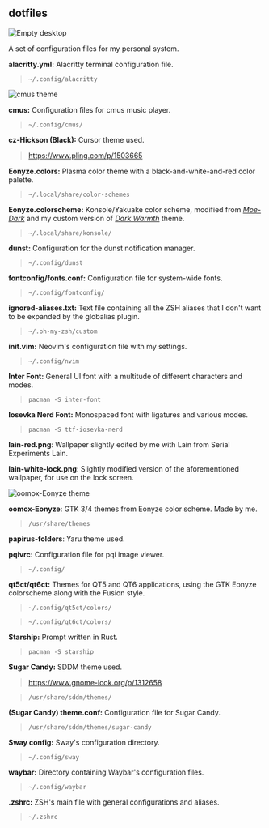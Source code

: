 ## dotfiles

![Empty desktop](https://imgur.com/DVIS7AN.png)

A set of configuration files for my personal system.

**alacritty.yml:** Alacritty terminal configuration file.

> `~/.config/alacritty`

![cmus theme](https://imgur.com/BEFggPY.png)

**cmus:** Configuration files for cmus music player.

> `~/.config/cmus/`

**cz-Hickson (Black):** Cursor theme used.

> <https://www.pling.com/p/1503665>

**Eonyze.colors:** Plasma color theme with a black-and-white-and-red color palette.

> `~/.local/share/color-schemes`

**Eonyze.colorscheme:** Konsole/Yakuake color scheme, modified from [_Moe-Dark_](https://store.kde.org/p/1378415) and my custom version of [_Dark Warmth_](https://store.kde.org/p/1283955/) theme.

> `~/.local/share/konsole/`

**dunst:** Configuration for the dunst notification manager.

> `~/.config/dunst`

**fontconfig/fonts.conf:** Configuration file for system-wide fonts.

> `~/.config/fontconfig/`

**ignored-aliases.txt:** Text file containing all the ZSH aliases that I don't want to be expanded by the globalias plugin.

> `~/.oh-my-zsh/custom`

**init.vim:** Neovim's configuration file with my settings.

> `~/.config/nvim`

**Inter Font:** General UI font with a multitude of different characters and modes.

> `pacman -S inter-font`

**Iosevka Nerd Font:** Monospaced font with ligatures and various modes.

> `pacman -S ttf-iosevka-nerd`

**lain-red.png**: Wallpaper slightly edited by me with Lain from Serial Experiments Lain.

**lain-white-lock.png**: Slightly modified version of the aforementioned wallpaper, for use on the lock screen.

![oomox-Eonyze theme](https://imgur.com/21HmcpD.png)

**oomox-Eonyze**: GTK 3/4 themes from Eonyze color scheme. Made by me.

> `/usr/share/themes`

**papirus-folders**: Yaru theme used.

**pqivrc:** Configuration file for pqi image viewer.

> `~/.config/`

**qt5ct/qt6ct:** Themes for QT5 and QT6 applications, using the GTK Eonyze colorscheme along with the Fusion style.

> `~/.config/qt5ct/colors/`

> `~/.config/qt6ct/colors/`

**Starship:** Prompt written in Rust.

> `pacman -S starship`

**Sugar Candy:** SDDM theme used.

> <https://www.gnome-look.org/p/1312658>

> `/usr/share/sddm/themes/`

**(Sugar Candy) theme.conf:** Configuration file for Sugar Candy.

> `/usr/share/sddm/themes/sugar-candy`

**Sway config:** Sway's configuration directory.

> `~/.config/sway`

**waybar:** Directory containing Waybar's configuration files.

> `~/.config/waybar`

**.zshrc:** ZSH's main file with general configurations and aliases.

> `~/.zshrc`
